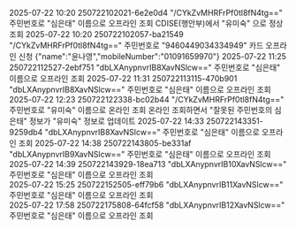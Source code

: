 2025-07-22 10:20	250722102021-6e2e0d4	"/CYkZvMHRFrPf0tl8fN4tg==" 주민번호로 "심은태" 이름으로 오프라인 조회	CDISE(행안부)에서 "유미숙" 으로 정상 조회
2025-07-22 10:20	250722102057-ba21549	"/CYkZvMHRFrPf0tl8fN4tg==" 주민번호로 "9460449034334949" 카드 오프라인 신청	{"name":"윤나영","mobileNumber":"01091659970"}
2025-07-22 11:25	250722112527-2ebf751	"dbLXAnypnvrIB8XavNSlcw==" 주민번호로 "심은태" 이름으로 오프라인 조회	
2025-07-22 11:31	250722113115-470b901	"dbLXAnypnvrIB8XavNSlcw==" 주민번호로 "심은태" 이름으로 오프라인 조회	
2025-07-22 12:23	250722122338-bc02b44	"/CYkZvMHRFrPf0tl8fN4tg==" 주민번호로 "유미숙" 이름으로 온라인 조회	온라인 조회하면서 "잘못된 주민번호의 심은태" 정보가 "유미숙" 정보로 업데이트
2025-07-22 14:33	250722143351-9259db4	"dbLXAnypnvrIB8XavNSlcw==" 주민번호로 "심은태" 이름으로 오프라인 조회	
2025-07-22 14:38	250722143805-be331af	"dbLXAnypnvrIB9XavNSlcw==" 주민번호로 "심은태" 이름으로 오프라인 조회	
2025-07-22 14:39	250722143929-18ea713	"dbLXAnypnvrIB10XavNSlcw==" 주민번호로 "심은태" 이름으로 오프라인 조회	
2025-07-22 15:25	250722152505-eff79b6	"dbLXAnypnvrIB11XavNSlcw==" 주민번호로 "심은태" 이름으로 오프라인 조회	
2025-07-22 17:58	250722175808-64fcf58	"dbLXAnypnvrIB12XavNSlcw==" 주민번호로 "심은태" 이름으로 오프라인 조회